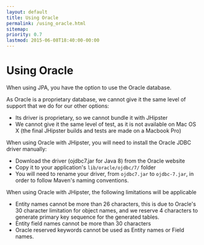 ```yaml
---
layout: default
title: Using Oracle
permalink: /using_oracle.html
sitemap:
priority: 0.7
lastmod: 2015-06-08T18:40:00-00:00
---
```


# <i class="fa fa-archive"></i> Using Oracle

When using JPA, you have the option to use the Oracle database.

As Oracle is a proprietary database, we cannot give it the same level of support that we do for our other options:

- Its driver is proprietary, so we cannot bundle it with JHipster
- We cannot give it the same level of test, as it is not available on Mac OS X (the final JHipster builds and tests are made on a Macbook Pro)

When using Oracle with JHipster, you will need to install the Oracle JDBC driver manually:

- Download the driver (ojdbc7.jar for Java 8) from the Oracle website
- Copy it to your application's `lib/oracle/ojdbc/7/` folder
- You will need to rename your driver, from `ojdbc7.jar` to `ojdbc-7.jar`, in order to follow Maven's naming conventions.

When using Oracle with JHipster, the following limitations will be applicable

- Entity names cannot be more than 26 characters, this is due to Oracle's 30 character limitation for object names, and we reserve 4 characters to generate primary key sequence for the generated tables.
- Entity field names cannot be more than 30 characters
- Oracle reserved keywords cannot be used as Entity names or Field names.
